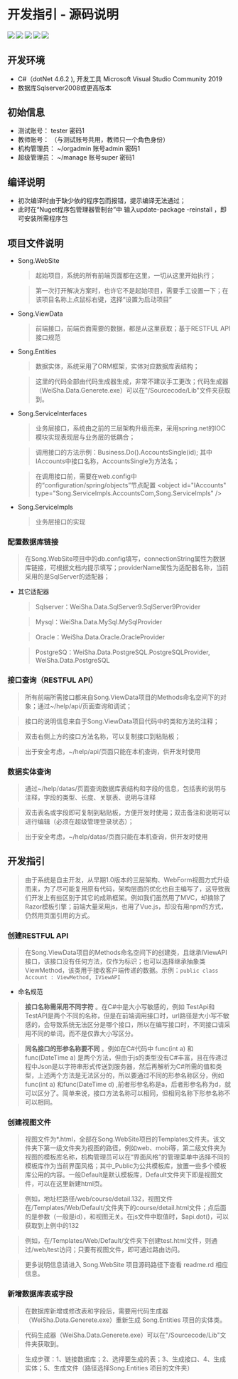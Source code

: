# 开发指引 - 源码说明
##### [![](https://img.shields.io/badge/-%E5%AE%98%E6%96%B9%E7%BD%91%E7%AB%99-blue)](http://www.weishakeji.net) [![](https://img.shields.io/badge/help-%E5%9C%A8%E7%BA%BF%E5%B8%AE%E5%8A%A9-orange)](http://www.weisha100.net/) [![](https://img.shields.io/badge/upgrade-%E5%8D%87%E7%BA%A7%E6%97%A5%E5%BF%97-green)](http://www.weishakeji.net/download.html)  [![](https://img.shields.io/badge/QQ%E7%BE%A4-10237400-brightgreen)](https://qm.qq.com/cgi-bin/qm/qr?k=lL7qjJPXlfMnxo4cOd2xr-OMe-_4u8hW&jump_from=webapi&authKey=4vWIzSa9ceJ0Cn6/cDKp08SuOxv4xfGDfMn1ZI//1XG+p5nzeqW9v/PUVdI9gEh+)  [![](https://img.shields.io/badge/%E7%94%B5%E8%AF%9D-400%206015%20615-lightgrey)]()

## 开发环境
* C#（dotNet 4.6.2 ), 开发工具 Microsoft Visual Studio Community 2019
* 数据库Sqlserver2008或更高版本

## 初始信息
 * 测试账号： tester 密码1 
 * 教师账号： （与测试账号共用，教师只一个角色身份）
 * 机构管理员： ~/orgadmin 账号admin 密码1
 * 超级管理员： ~/manage  账号super 密码1

## 编译说明
 * 初次编译时由于缺少依的程序包而报错，提示编译无法通过；
 * 此时在“Nuget程序包管理器管制台”中 输入update-package -reinstall ，即可安装所需程序包

## 项目文件说明
* Song.WebSite
   > 起始项目，系统的所有前端页面都在这里，一切从这里开始执行；

   > 第一次打开解决方案时，也许它不是起始项目，需要手工设置一下；在该项目名称上点鼠标右键，选择“设置为启动项目”

* Song.ViewData
   > 前端接口，前端页面需要的数据，都是从这里获取；基于RESTFUL API接口规范

* Song.Entities
   > 数据实体，系统采用了ORM框架，实体对应数据库表结构；

   > 这里的代码全部由代码生成器生成，非常不建议手工更改；代码生成器（WeiSha.Data.Generete.exe）可以在"/Sourcecode/Lib"文件夹获取到。

* Song.ServiceInterfaces
   > 业务层接口，系统由之前的三层架构升级而来，采用spring.net的IOC模块实现表现层与业务层的低耦合；

   > 调用接口的方法示例：Business.Do<IAccounts>().AccountsSingle(id); 其中IAccounts中接口名称，AccountsSingle为方法名；

   > 在调用接口前，需要在web.config中的“configuration/spring/objects”节点配置 
&lt;object id="IAccounts" type="Song.ServiceImpls.AccountsCom,Song.ServiceImpls" /&gt; 

* Song.ServiceImpls
   > 业务层接口的实现

### 配置数据库链接
   > 在Song.WebSite项目中的db.config填写，connectionString属性为数据库链接，可根据文档内提示填写；providerName属性为适配器名称，当前采用的是SqlServer的适配器；
* 其它适配器
   > Sqlserver：WeiSha.Data.SqlServer9.SqlServer9Provider

   > Mysql：WeiSha.Data.MySql.MySqlProvider

   > Oracle：WeiSha.Data.Oracle.OracleProvider

   > PostgreSQ：WeiSha.Data.PostgreSQL.PostgreSQLProvider, WeiSha.Data.PostgreSQL

### 接口查询（RESTFUL API）
   > 所有前端所需接口都来自Song.ViewData项目的Methods命名空间下的对象；通过~/help/api/页面查询和调试；

   > 接口的说明信息来自于Song.ViewData项目代码中的类和方法的注释；

   > 双击右侧上方的接口方法名称，可以复制接口到粘贴板；

   > 出于安全考虑，~/help/api/页面只能在本机查询，供开发时使用

### 数据实体查询
   > 通过~/help/datas/页面查询数据库表结构和字段的信息，包括表的说明与注释，字段的类型、长度、关联表、说明与注释

   > 双击表名或字段即可复制到粘贴板，方便开发时使用；双击备注和说明可以进行编辑（必须在超级管理登录状态）；

   > 出于安全考虑，~/help/datas/页面只能在本机查询，供开发时使用

## 开发指引
   > 由于系统是自主开发，从早期1.0版本的三层架构、WebForm视图方式升级而来，为了尽可能复用原有代码，架构层面的优化也自主编写了，这导致我们开发上有些区别于其它的成熟框架。例如我们虽然用了MVC，却摘除了Razor模板引擎；前端大量采用js，也用了Vue.js，却没有用npm的方式，仍然用页面引用的方式。

### 创建RESTFUL API
   > 在Song.ViewData项目的Methods命名空间下的创建类，且继承IViewAPI接口，该接口没有任何方法，仅作为标识；也可以选择继承抽象类ViewMethod，该类用于接收客户端传递的数据。示例：`public class Account : ViewMethod, IViewAPI`

   * 命名规范
   >  **接口名称需采用不同字符** 。在C#中是大小写敏感的，例如 TestApi和TestAPI是两个不同的名称，但是在前端调用接口时，url路径是大小写不敏感的，会导致系统无法区分是哪个接口，所以在编写接口时，不同接口请采用不同的单词，而不是仅靠大小写区分。

   >  **同名接口的形参名称要不同** 。例如在C#代码中 func(int a) 和func(DateTime a) 是两个方法，但由于js的类型没有C#丰富，且在传递过程中Json是以字符串形式传送到服务器，然后再解析为C#所需的值和类型，上述两个方法是无法区分的，所以要通过不同的形参名称区分，例如 func(int a) 和func(DateTime d) ,前者形参名称是a，后者形参名称为d，就可以区分了。简单来说，接口方法名称可以相同，但相同名称下形参名称不可以相同。

### 创建视图文件
   > 视图文件为*.html，全部在Song.WebSite项目的Templates文件夹。该文件夹下第一级文件夹为视图的路径，例如web、mobi等，第二级文件夹为视图的模板库名称，机构管理员可以在“界面风格”的管理菜单中选择不同的模板库作为当前界面风格；其中_Public为公共模板库，放置一些多个模板库公用的内容。一般Default是默认模板库，Default文件夹下即是视图文件，可以在这里新建html页。

   > 例如，地址栏路径/web/course/detail.132，视图文件在/Templates/Web/Default/文件夹下的course/detail.html文件；点后面的是参数（一般是id），和视图无关。在js文件中取值时，$api.dot()，可以获取到上例中的132

   > 例如，在/Templates/Web/Default/文件夹下创建test.html文件，则通过/web/test访问；只要有视图文件，即可通过路由访问。

   > 更多说明信息请进入 Song.WebSite 项目源码路径下查看 readme.rd 相应信息。

### 新增数据库表或字段
   > 在数据库新增或修改表和字段后，需要用代码生成器（WeiSha.Data.Generete.exe）重新生成 Song.Entities 项目的实体类。

   > 代码生成器（WeiSha.Data.Generete.exe）可以在"/Sourcecode/Lib"文件夹获取到。

   > 生成步骤：1、链接数据库；2、选择要生成的表；3、生成接口、4、生成实体；5、生成文件（路径选择Song.Entities 项目的文件夹）



